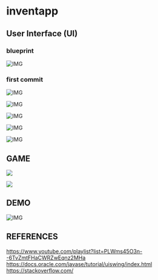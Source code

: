 # inventapp

## User Interface (UI)

### blueprint
![IMG](https://i.hizliresim.com/WuMufr.png)

### first commit
![IMG](https://i.hizliresim.com/GOpPDK.png)

![IMG](https://i.hizliresim.com/ptrn3p.png)

![IMG](https://i.hizliresim.com/bneKhL.png)

![IMG](https://i.hizliresim.com/rLXJiZ.png)

![IMG](https://i.hizliresim.com/tBIRQG.png)

## GAME

![](https://i.hizliresim.com/NmUmvB.png)

![](https://i.hizliresim.com/3de6sw.png)


## DEMO
![IMG](https://i.imgur.com/bUm264j.gif)

## REFERENCES
https://www.youtube.com/playlist?list=PLWms45O3n--6TvZmtFHaCWRZwEqnz2MHa
https://docs.oracle.com/javase/tutorial/uiswing/index.html
https://stackoverflow.com/
